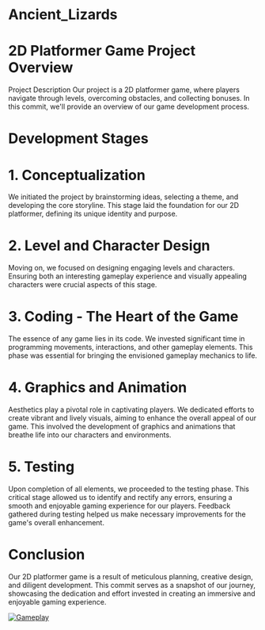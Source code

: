 # Ancient_Lizards

# 2D Platformer Game Project Overview
Project Description
Our project is a 2D platformer game, where players navigate through levels, overcoming obstacles, and collecting bonuses. In this commit, we'll provide an overview of our game development process.

# Development Stages
# 1. Conceptualization
We initiated the project by brainstorming ideas, selecting a theme, and developing the core storyline. This stage laid the foundation for our 2D platformer, defining its unique identity and purpose.

# 2. Level and Character Design
Moving on, we focused on designing engaging levels and characters. Ensuring both an interesting gameplay experience and visually appealing characters were crucial aspects of this stage.

# 3. Coding - The Heart of the Game
The essence of any game lies in its code. We invested significant time in programming movements, interactions, and other gameplay elements. This phase was essential for bringing the envisioned gameplay mechanics to life.

# 4. Graphics and Animation
Aesthetics play a pivotal role in captivating players. We dedicated efforts to create vibrant and lively visuals, aiming to enhance the overall appeal of our game. This involved the development of graphics and animations that breathe life into our characters and environments.

# 5. Testing
Upon completion of all elements, we proceeded to the testing phase. This critical stage allowed us to identify and rectify any errors, ensuring a smooth and enjoyable gaming experience for our players. Feedback gathered during testing helped us make necessary improvements for the game's overall enhancement.

# Conclusion
Our 2D platformer game is a result of meticulous planning, creative design, and diligent development. This commit serves as a snapshot of our journey, showcasing the dedication and effort invested in creating an immersive and enjoyable gaming experience.

[![Gameplay](https://drive.google.com/file/d/14mNfDLXen-th6zYPCLKUMS20PFvIoz_N/view?usp=drive_link)](https://drive.google.com/file/d/17A0STh-CrzCaJ1q1yn4ApsnFZHepDdJd/view?usp=drive_link)


